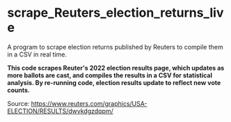 # scrape_Reuters_election_returns_live
A program to scrape election returns published by Reuters to compile them in a CSV in real time. 

**This code scrapes Reuter's 2022 election results page, which updates as more ballots are cast, and compiles the results in a CSV for statistical analysis. By re-running code, election results update to reflect new vote counts.**

Source: https://www.reuters.com/graphics/USA-ELECTION/RESULTS/dwvkdgzdqpm/

